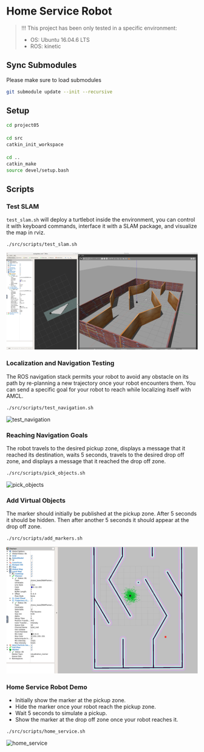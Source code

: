 # Home Service Robot

> !!! This project has been only tested in a specific environment:
> - OS: Ubuntu 16.04.6 LTS
> - ROS: kinetic


## Sync Submodules
Please make sure to load submodules

```bash
git submodule update --init --recursive
```


## Setup

```bash
cd project05

cd src
catkin_init_workspace

cd ..
catkin_make
source devel/setup.bash

```

## Scripts

### Test SLAM

`test_slam.sh` will deploy a turtlebot inside the environment, you can control it with keyboard commands, interface it with a SLAM package, and visualize the map in rviz.

```bash
./src/scripts/test_slam.sh
```
![test_slam](test_slam.png)

### Localization and Navigation Testing

The ROS navigation stack permits your robot to avoid any obstacle on its path by re-planning a new trajectory once your robot encounters them. You can send a specific goal for your robot to reach while localizing itself with AMCL.

```bash
./src/scripts/test_navigation.sh
```
![test_navigation](test_navigation.gif)


### Reaching Navigation Goals

The robot travels to the desired pickup zone, displays a message that it reached its destination, waits 5 seconds, travels to the desired drop off zone, and displays a message that it reached the drop off zone.

```bash
./src/scripts/pick_objects.sh
```
![pick_objects](pick_objects.gif)


### Add Virtual Objects

The marker should initially be published at the pickup zone. After 5 seconds it should be hidden. Then after another 5 seconds it should appear at the drop off zone.

```bash
./src/scripts/add_markers.sh
```
![add_marker](add_markers.png)


### Home Service Robot Demo

- Initially show the marker at the pickup zone.
- Hide the marker once your robot reach the pickup zone.
- Wait 5 seconds to simulate a pickup.
- Show the marker at the drop off zone once your robot reaches it.

```bash
./src/scripts/home_service.sh
```
![home_service](home_service.gif)